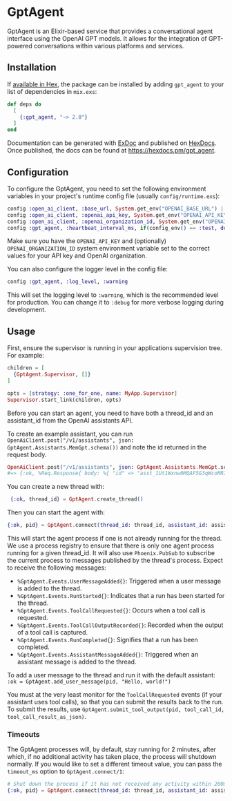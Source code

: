 # GptAgent

GptAgent is an Elixir-based service that provides a conversational agent
interface using the OpenAI GPT models. It allows for the integration of
GPT-powered conversations within various platforms and services.

## Installation

If [available in Hex](https://hex.pm/docs/publish), the package can be installed
by adding `gpt_agent` to your list of dependencies in `mix.exs`:

```elixir
def deps do
  [
    {:gpt_agent, "~> 2.0"}
  ]
end
```

Documentation can be generated with
[ExDoc](https://github.com/elixir-lang/ex_doc) and published on
[HexDocs](https://hexdocs.pm). Once published, the docs can be found at
<https://hexdocs.pm/gpt_agent>.

## Configuration

To configure the GptAgent, you need to set the following environment variables
in your project's runtime config file (usually `config/runtime.exs`):

```elixir
config :open_ai_client, :base_url, System.get_env("OPENAI_BASE_URL") || "https://api.openai.com"
config :open_ai_client, :openai_api_key, System.get_env("OPENAI_API_KEY") || raise("OPENAI_API_KEY is not set")
config :open_ai_client, :openai_organization_id, System.get_env("OPENAI_ORGANIZATION_ID")
config :gpt_agent, :heartbeat_interval_ms, if(config_env() == :test, do: 1, else: 1000)
```

Make sure you have the `OPENAI_API_KEY` and (optionally) `OPENAI_ORGANIZATION_ID`
system environment variable set to the correct values for your API key and OpenAI
organization.

You can also configure the logger level in the config file:

```elixir
config :gpt_agent, :log_level, :warning
```

This will set the logging level to `:warning`, which is the recommended level
for production. You can change it to `:debug` for more verbose logging during
development.


## Usage

First, ensure the supervisor is running in your applications supervision tree.
For example:

```elixir
children = [
  {GptAgent.Supervisor, []}
]

opts = [strategy: :one_for_one, name: MyApp.Supervisor]
Supervisor.start_link(children, opts)
```

Before you can start an agent, you need to have both a thread_id and an
assistant_id from the OpenAI assistants API.

To create an example assistant, you can run `OpenAiClient.post("/v1/assistants",
json: GptAgent.Assistants.MemGpt.schema())` and note the id returned in the
request body.

```elixir
OpenAiClient.post("/v1/assistants", json: GptAgent.Assistants.MemGpt.schema())
#=> {:ok, %Req.Response{ body: %{ "id" => "asst_1Ut1Wxnw0MQAF5G3qWcoMRIQ", ...}, ...}
```

You can create a new thread with:
```elixir
 {:ok, thread_id} = GptAgent.create_thread()
```

Then you can start the agent with:

```elixir
{:ok, pid} = GptAgent.connect(thread_id: thread_id, assistant_id: assistant_id)`
```

This will start the agent process if one is not already running for the thread.
We use a process registry to ensure that there is only one agent process running
for a given thread_id. It will also use `Phoenix.PubSub` to subscribe the
current process to messages published by the thread's process. Expect to receive
the following messages:

  - `%GptAgent.Events.UserMessageAdded{}`: Triggered when a user message is
    added to the thread.
  - `%GptAgent.Events.RunStarted{}`: Indicates that a run has been started for
    the thread.
  - `%GptAgent.Events.ToolCallRequested{}`: Occurs when a tool call is
    requested.
  - `%GptAgent.Events.ToolCallOutputRecorded{}`: Recorded when the output of a
    tool call is captured.
  - `%GptAgent.Events.RunCompleted{}`: Signifies that a run has been completed.
  - `%GptAgent.Events.AssistantMessageAdded{}`: Triggered when an assistant
    message is added to the thread.

To add a user message to the thread and run it with the default assistant: `:ok
= GptAgent.add_user_message(pid, "Hello, world!")`

You must at the very least monitor for the `ToolCallRequested` events (if your
assistant uses tool calls), so that you can submit the results back to the run.
To submit the results, use `GptAgent.submit_tool_output(pid, tool_call_id,
tool_call_result_as_json)`.

### Timeouts

The GptAgent processes will, by default, stay running for 2 minutes, after
which, if no additional activity has taken place, the process will shutdown
normally. If you would like to set a different timeout value, you can pass the
`timeout_ms` option to `GptAgent.connect/1`:

```elixir
# Shut down the process if it has not received any activity within 200ms
{:ok, pid} = GptAgent.connect(thread_id: thread_id, assistant_id: assistant_id, timeout_ms: 200)
```

